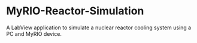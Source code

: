 # MyRIO-Reactor-Simulation
 A LabView application to simulate a nuclear reactor cooling system using a PC and MyRIO device.
